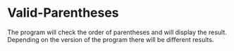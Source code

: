 # Valid-Parentheses
The program will check the order of parentheses and will display the result. Depending on the version of the program there will be different results. 
